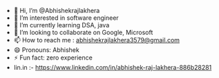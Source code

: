 - 👋 Hi, I’m @Abhishekrajlakhera
- 👀 I’m interested in software engineer 
- 🌱 I’m currently learning DSA, java 
- 💞️ I’m looking to collaborate on Google, Microsoft 
- 📫 How to reach me : abhishekrajlakhera3579@gmail.com
- 😄 Pronouns: Abhishek 
- ⚡ Fun fact: zero experience
- lin.in :- https://www.linkedin.com/in/abhishek-raj-lakhera-886b28281
